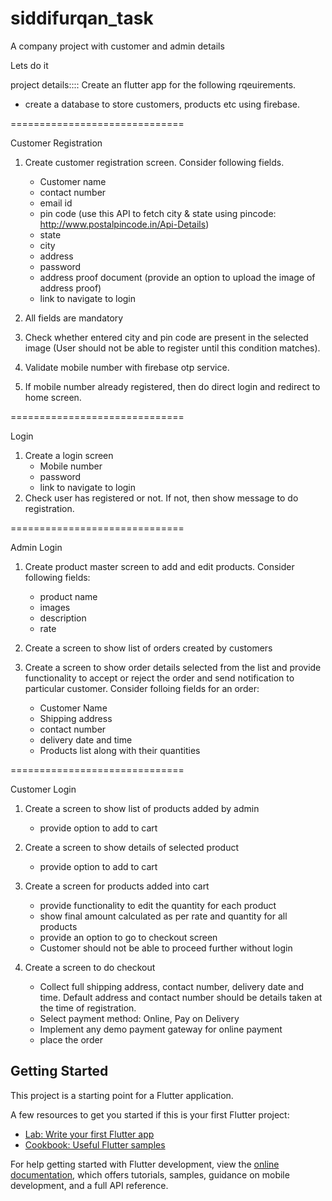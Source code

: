 # siddifurqan_task

A company project with customer and  admin details 

Lets do it 


project details::::
Create an flutter app for the following rqeuirements.

- create a database to store customers, products etc using firebase.

==============================

Customer Registration
1) Create customer registration screen. Consider following fields.
    - Customer name
    - contact number
    - email id
    - pin code (use this API to fetch city & state using pincode: http://www.postalpincode.in/Api-Details)
    - state
    - city
    - address
    - password
    - address proof document (provide an option to upload the image of address proof)
    - link to navigate to login

2) All fields are mandatory

3) Check whether entered city and pin code are present in the selected image (User should not be able to register until this condition matches).

4) Validate mobile number with firebase otp service.

5) If mobile number already registered, then do direct login and redirect to home screen.

==============================

Login
1) Create a login screen
    - Mobile number
    - password
    - link to navigate to login
2) Check user has registered or not. If not, then show message to do registration.

==============================

Admin Login
1) Create product master screen to add and edit products. Consider following fields:
    - product name
    - images
    - description
    - rate

2) Create a screen to show list of orders created by customers

3) Create a screen to show order details selected from the list and provide functionality to accept or reject the order and send notification to particular customer. Consider folloing fields for an order:
    - Customer Name
    - Shipping address
    - contact number
    - delivery date and time
    - Products list along with their quantities

==============================

Customer Login
1) Create a screen to show list of products added by admin
    - provide option to add to cart

2) Create a screen to show details of selected product
    - provide option to add to cart

3) Create a screen for products added into cart
    - provide functionality to edit the quantity for each product
    - show final amount calculated as per rate and quantity for all products
    - provide an option to go to checkout screen
    - Customer should not be able to proceed further without login

4) Create a screen to do checkout
    - Collect full shipping address, contact number, delivery date and time. Default address and contact number should be details taken at the time of registration.
    - Select payment method: Online, Pay on Delivery
    - Implement any demo payment gateway for online payment
    - place the order
## Getting Started

This project is a starting point for a Flutter application.

A few resources to get you started if this is your first Flutter project:

- [Lab: Write your first Flutter app](https://docs.flutter.dev/get-started/codelab)
- [Cookbook: Useful Flutter samples](https://docs.flutter.dev/cookbook)

For help getting started with Flutter development, view the
[online documentation](https://docs.flutter.dev/), which offers tutorials,
samples, guidance on mobile development, and a full API reference.
